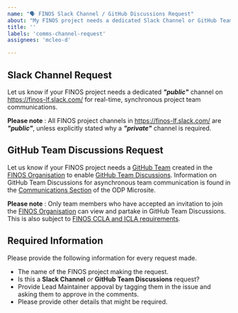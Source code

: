 ```yaml
---
name: "🗣 FINOS Slack Channel / GitHub Discussions Request"
about: "My FINOS project needs a dedicated Slack Channel or GitHub Team Discussions"
title: ''
labels: 'comms-channel-request'
assignees: 'mcleo-d'

---
```


## Slack Channel Request

Let us know if your FINOS project needs a dedicated _**"public"**_ channel on https://finos-lf.slack.com/ for real-time, synchronous project team communications.

**Please note** : All FINOS project channels in https://finos-lf.slack.com/ are _**"public"**_, unless explicitly stated why a _**"private"**_ channel is required.

## GitHub Team Discussions Request

Let us know if your FINOS project needs a [GitHub Team](https://docs.github.com/en/github/setting-up-and-managing-organizations-and-teams/about-teams) created in the [FINOS Organisation](https://github.com/finos/) to enable [GitHub Team Discussions](https://docs.github.com/en/github/building-a-strong-community/about-team-discussions). Information on GitHub Team Discussions for asynchronous team communication is found in the [Communications Section](https://odp.finos.org/docs/project-collaboration#conversations) of the ODP Microsite.

**Please note** : Only team members who have accepted an invitation to join the [FINOS Organisation](https://github.com/orgs/finos/people) can view and partake in GitHub Team Discussions. This is also subject to [FINOS CCLA and ICLA requirements](https://finosfoundation.atlassian.net/wiki/spaces/FINOS/pages/75530375/Contribution+Compliance+Requirements#ContributionComplianceRequirements-ContributorLicenseAgreement).

## Required Information
Please provide the following information for every request made.

- The name of the FINOS project making the request.
- Is this a **Slack Channel** _or_ **GitHub Team Discussions** request?
- Provide Lead Maintainer appoval by tagging them in the issue and asking them to approve in the comments.
- Please provide other details that might be required.